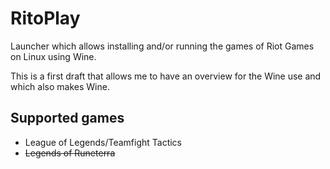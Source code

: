 # RitoPlay

Launcher which allows installing and/or running the games of Riot Games on Linux using Wine.

This is a first draft that allows me to have an overview for the Wine use and which also makes Wine.

## Supported games
* League of Legends/Teamfight Tactics
* ~~Legends of Runeterra~~
